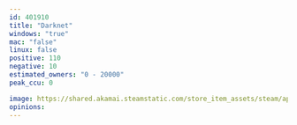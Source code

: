 ```yaml
---
id: 401910
title: "Darknet"
windows: "true"
mac: "false"
linux: false
positive: 110
negative: 10
estimated_owners: "0 - 20000"
peak_ccu: 0

image: https://shared.akamai.steamstatic.com/store_item_assets/steam/apps/401910/header.jpg?t=1727909449
opinions:
---
```

